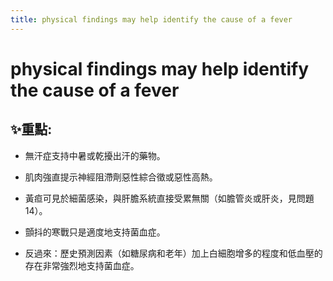 ```yaml
---
title: physical findings may help identify the cause of a fever
---
```

# physical findings may help identify the cause of a fever

## ✨重點:
- 無汗症支持中暑或乾擾出汗的藥物。
- 肌肉強直提示神經阻滯劑惡性綜合徵或惡性高熱。
- 黃疸可見於細菌感染，與肝膽系統直接受累無關（如膽管炎或肝炎，見問題 14）。

- 顫抖的寒戰只是適度地支持菌血症。
- 反過來：歷史預測因素（如糖尿病和老年）加上白細胞增多的程度和低血壓的存在非常強烈地支持菌血症。
